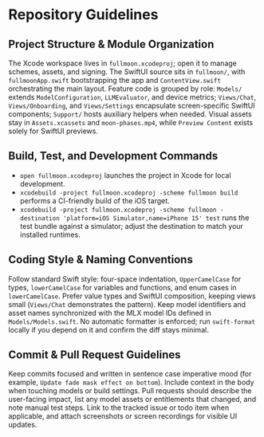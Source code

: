 # Repository Guidelines

## Project Structure & Module Organization
The Xcode workspace lives in `fullmoon.xcodeproj`; open it to manage schemes, assets, and signing. The SwiftUI source sits in `fullmoon/`, with `fullmoonApp.swift` bootstrapping the app and `ContentView.swift` orchestrating the main layout. Feature code is grouped by role: `Models/` extends `ModelConfiguration`, `LLMEvaluator`, and device metrics; `Views/Chat`, `Views/Onboarding`, and `Views/Settings` encapsulate screen-specific SwiftUI components; `Support/` hosts auxiliary helpers when needed. Visual assets stay in `Assets.xcassets` and `moon-phases.mp4`, while `Preview Content` exists solely for SwiftUI previews.

## Build, Test, and Development Commands
- `open fullmoon.xcodeproj` launches the project in Xcode for local development.
- `xcodebuild -project fullmoon.xcodeproj -scheme fullmoon build` performs a CI-friendly build of the iOS target.
- `xcodebuild -project fullmoon.xcodeproj -scheme fullmoon -destination 'platform=iOS Simulator,name=iPhone 15' test` runs the test bundle against a simulator; adjust the destination to match your installed runtimes.

## Coding Style & Naming Conventions
Follow standard Swift style: four-space indentation, `UpperCamelCase` for types, `lowerCamelCase` for variables and functions, and enum cases in `lowerCamelCase`. Prefer value types and SwiftUI composition, keeping views small (`Views/Chat` demonstrates the pattern). Keep model identifiers and asset names synchronized with the MLX model IDs defined in `Models/Models.swift`. No automatic formatter is enforced; run `swift-format` locally if you depend on it and confirm the diff stays minimal.


## Commit & Pull Request Guidelines
Keep commits focused and written in sentence case imperative mood (for example, `Update fade mask effect on bottom`). Include context in the body when touching models or build settings. Pull requests should describe the user-facing impact, list any model assets or entitlements that changed, and note manual test steps. Link to the tracked issue or todo item when applicable, and attach screenshots or screen recordings for visible UI updates.

